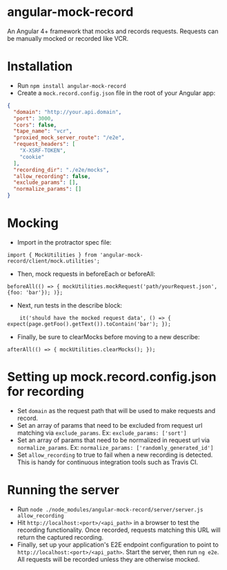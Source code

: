 # angular-mock-record
An Angular 4+ framework that mocks and records requests. Requests can be manually mocked or recorded like VCR.

# Installation
- Run `npm install angular-mock-record`
- Create a `mock.record.config.json` file in the root of your Angular app:


```json
{
  "domain": "http://your.api.domain",
  "port": 3000,
  "cors": false,
  "tape_name": "vcr",
  "proxied_mock_server_route": "/e2e",
  "request_headers": [
    "X-XSRF-TOKEN",
    "cookie"
  ],
  "recording_dir": "./e2e/mocks",
  "allow_recording": false,
  "exclude_params": [],
  "normalize_params": [] 
}
```


# Mocking
- Import in the protractor spec file:


`import { MockUtilities } from 'angular-mock-record/client/mock.utilities';`


- Then, mock requests in beforeEach or beforeAll:


`
beforeAll(() => {
  mockUtilities.mockRequest('path/yourRequest.json', {foo: 'bar'});
)};
`

- Next, run tests in the describe block:


`    
it('should have the mocked request data', () => {
  expect(page.getFoo().getText()).toContain('bar');
});
`


- Finally, be sure to clearMocks before moving to a new describe:

`
afterAll(() => {
  mockUtilities.clearMocks();
});
`
# Setting up mock.record.config.json for recording

- Set `domain` as the request path that will be used to make requests and record.
- Set an array of params that need to be excluded from request url matching via `exclude_params`. Ex: `exclude_params: ['sort']`
- Set an array of params that need to be normalized in request url via `normalize_params`. Ex: `normalize_params: ['randomly_generated_id']`
- Set `allow_recording` to true to fail when a new recording is detected. This is handy for continuous integration tools such as Travis CI.

# Running the server

- Run `node ./node_modules/angular-mock-record/server/server.js allow_recording`
- Hit `http://localhost:<port>/<api_path>` in a browser to test the recording functionality.  Once recorded, requests matching this URL will return the captured recording.
- Finally, set up your application's E2E endpoint configuration to point to `http://localhost:<port>/<api_path>`. Start the server, then run `ng e2e`.  All requests will be recorded unless they are otherwise mocked.
